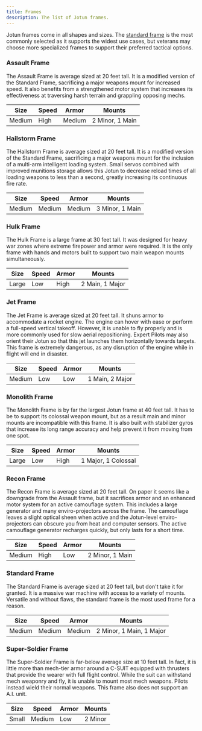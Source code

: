 ```yaml
---
title: Frames
description: The list of Jotun frames.
---
```


Jotun frames come in all shapes and sizes. The [standard frame](/jotun/frames#standard-frame) is the most commonly selected as it supports the widest use cases, but veterans may choose more specialized frames to support their preferred tactical options.

### Assault Frame

The Assault Frame is average sized at 20 feet tall. It is a modified version of the Standard Frame, sacrificing a major weapons mount for increased speed. It also benefits from a strengthened motor system that increases its effectiveness at traversing harsh terrain and grappling opposing mechs.

| Size   | Speed | Armor  | Mounts          |
| ------ | ----- | ------ | --------------- |
| Medium | High  | Medium | 2 Minor, 1 Main |

### Hailstorm Frame

The Hailstorm Frame is average sized at 20 feet tall. It is a modified version of the Standard Frame, sacrificing a major weapons mount for the inclusion of a multi-arm intelligent loading system. Small servos combined with improved munitions storage allows this Jotun to decrease reload times of all loading weapons to less than a second, greatly increasing its continuous fire rate.

| Size   | Speed  | Armor  | Mounts          |
| ------ | ------ | ------ | --------------- |
| Medium | Medium | Medium | 3 Minor, 1 Main |

### Hulk Frame

The Hulk Frame is a large frame at 30 feet tall. It was designed for heavy war zones where extreme firepower and armor were required. It is the only frame with hands and motors built to support two main weapon mounts simultaneously.

| Size  | Speed | Armor | Mounts          |
| ----- | ----- | ----- | --------------- |
| Large | Low   | High  | 2 Main, 1 Major |

### Jet Frame

The Jet Frame is average sized at 20 feet tall. It shuns armor to accommodate a rocket engine. The engine can hover with ease or perform a full-speed vertical takeoff. However, it is unable to fly properly and is more commonly used for slow aerial repositioning. Expert Pilots may also orient their Jotun so that this jet launches them horizontally towards targets. This frame is extremely dangerous, as any disruption of the engine while in flight will end in disaster.

| Size   | Speed | Armor | Mounts          |
| ------ | ----- | ----- | --------------- |
| Medium | Low   | Low   | 1 Main, 2 Major |

### Monolith Frame

The Monolith Frame is by far the largest Jotun frame at 40 feet tall. It has to be to support its colossal weapon mount, but as a result main and minor mounts are incompatible with this frame. It is also built with stabilizer gyros that increase its long range accuracy and help prevent it from moving from one spot.

| Size  | Speed | Armor | Mounts              |
| ----- | ----- | ----- | ------------------- |
| Large | Low   | High  | 1 Major, 1 Colossal |

### Recon Frame

The Recon Frame is average sized at 20 feet tall. On paper it seems like a downgrade from the Assault frame, but it sacrifices armor and an enhanced motor system for an active camouflage system. This includes a large generator and many enviro-projectors across the frame. The camouflage leaves a slight optical sheen when active and the Jotun-level enviro-projectors can obscure you from heat and computer sensors. The active camouflage generator recharges quickly, but only lasts for a short time.

| Size   | Speed | Armor | Mounts          |
| ------ | ----- | ----- | --------------- |
| Medium | High  | Low   | 2 Minor, 1 Main |

### Standard Frame

The Standard Frame is average sized at 20 feet tall, but don't take it for granted. It is a massive war machine with access to a variety of mounts. Versatile and without flaws, the standard frame is the most used frame for a reason.

| Size   | Speed  | Armor  | Mounts                   |
| ------ | ------ | ------ | ------------------------ |
| Medium | Medium | Medium | 2 Minor, 1 Main, 1 Major |

### Super-Soldier Frame

The Super-Soldier Frame is far-below average size at 10 feet tall. In fact, it is little more than mech-tier armor around a C-SUIT equipped with thrusters that provide the wearer with full flight control. While the suit can withstand mech weaponry and fly, it is unable to mount most mech weapons. Pilots instead wield their normal weapons. This frame also does not support an A.I. unit.

| Size  | Speed  | Armor | Mounts  |
| ----- | ------ | ----- | ------- |
| Small | Medium | Low   | 2 Minor |
